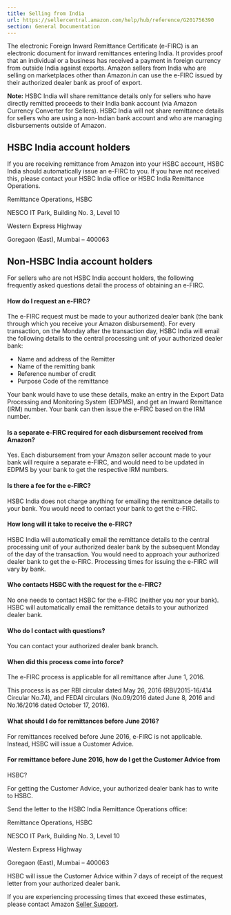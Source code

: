 ```yaml
---
title: Selling from India
url: https://sellercentral.amazon.com/help/hub/reference/G201756390
section: General Documentation
---
```


The electronic Foreign Inward Remittance Certificate (e-FIRC) is an electronic
document for inward remittances entering India. It provides proof that an
individual or a business has received a payment in foreign currency from
outside India against exports. Amazon sellers from India who are selling on
marketplaces other than Amazon.in can use the e-FIRC issued by their
authorized dealer bank as proof of export.

**Note:** HSBC India will share remittance details only for sellers who have
directly remitted proceeds to their India bank account (via Amazon Currency
Converter for Sellers). HSBC India will not share remittance details for
sellers who are using a non-Indian bank account and who are managing
disbursements outside of Amazon.

##  HSBC India account holders

If you are receiving remittance from Amazon into your HSBC account, HSBC India
should automatically issue an e-FIRC to you. If you have not received this,
please contact your HSBC India office or HSBC India Remittance Operations.

Remittance Operations, HSBC

NESCO IT Park, Building No. 3, Level 10

Western Express Highway

Goregaon (East), Mumbai – 400063

##  Non-HSBC India account holders

For sellers who are not HSBC India account holders, the following frequently
asked questions detail the process of obtaining an e-FIRC.

#### How do I request an e-FIRC?

The e-FIRC request must be made to your authorized dealer bank (the bank
through which you receive your Amazon disbursement). For every transaction, on
the Monday after the transaction day, HSBC India will email the following
details to the central processing unit of your authorized dealer bank:

  * Name and address of the Remitter
  * Name of the remitting bank
  * Reference number of credit 
  * Purpose Code of the remittance

Your bank would have to use these details, make an entry in the Export Data
Processing and Monitoring System (EDPMS), and get an Inward Remittance (IRM)
number. Your bank can then issue the e-FIRC based on the IRM number.

#### Is a separate e-FIRC required for each disbursement received from Amazon?

Yes. Each disbursement from your Amazon seller account made to your bank will
require a separate e-FIRC, and would need to be updated in EDPMS by your bank
to get the respective IRM numbers.

####  Is there a fee for the e-FIRC?

HSBC India does not charge anything for emailing the remittance details to
your bank. You would need to contact your bank to get the e-FIRC.

####  How long will it take to receive the e-FIRC?

HSBC India will automatically email the remittance details to the central
processing unit of your authorized dealer bank by the subsequent Monday of the
day of the transaction. You would need to approach your authorized dealer bank
to get the e-FIRC. Processing times for issuing the e-FIRC will vary by bank.

####  Who contacts HSBC with the request for the e-FIRC?

No one needs to contact HSBC for the e-FIRC (neither you nor your bank). HSBC
will automatically email the remittance details to your authorized dealer
bank.

####  Who do I contact with questions?

You can contact your authorized dealer bank branch.

####  When did this process come into force?

The e-FIRC process is applicable for all remittance after June 1, 2016.

This process is as per RBI circular dated May 26, 2016 (RBI/2015-16/414
Circular No.74), and FEDAI circulars (No.09/2016 dated June 8, 2016 and
No.16/2016 dated October 17, 2016).

####  What should I do for remittances before June 2016?

For remittances received before June 2016, e-FIRC is not applicable. Instead,
HSBC will issue a Customer Advice.

####  For remittance before June 2016, how do I get the Customer Advice from
HSBC?

For getting the Customer Advice, your authorized dealer bank has to write to
HSBC.

Send the letter to the HSBC India Remittance Operations office:

Remittance Operations, HSBC

NESCO IT Park, Building No. 3, Level 10

Western Express Highway

Goregaon (East), Mumbai – 400063

HSBC will issue the Customer Advice within 7 days of receipt of the request
letter from your authorized dealer bank.

If you are experiencing processing times that exceed these estimates, please
contact Amazon [Seller Support](/hz/contact-us).

